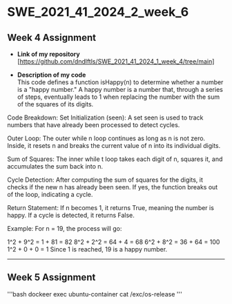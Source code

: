 # SWE_2021_41_2024_2_week_6

## Week 4 Assignment
- **Link of my repository**  
  [https://github.com/dndlftls/SWE_2021_41_2024_1_week_4/tree/main]

- **Description of my code**  
This code defines a function isHappy(n) to determine whether a number is a "happy number." A happy number is a number that, through a series of steps, eventually leads to 1 when replacing the number with the sum of the squares of its digits.

Code Breakdown:
Set Initialization (seen): A set seen is used to track numbers that have already been processed to detect cycles.

Outer Loop: The outer while n loop continues as long as n is not zero. Inside, it resets n and breaks the current value of n into its individual digits.

Sum of Squares: The inner while t loop takes each digit of n, squares it, and accumulates the sum back into n.

Cycle Detection: After computing the sum of squares for the digits, it checks if the new n has already been seen. If yes, the function breaks out of the loop, indicating a cycle.

Return Statement: If n becomes 1, it returns True, meaning the number is happy. If a cycle is detected, it returns False.

Example:
For n = 19, the process will go:

1^2 + 9^2 = 1 + 81 = 82
8^2 + 2^2 = 64 + 4 = 68
6^2 + 8^2 = 36 + 64 = 100
1^2 + 0 + 0 = 1
Since 1 is reached, 19 is a happy number.

---

## Week 5 Assignment

'''bash
dockeer exec ubuntu-container cat /exc/os-release
'''

